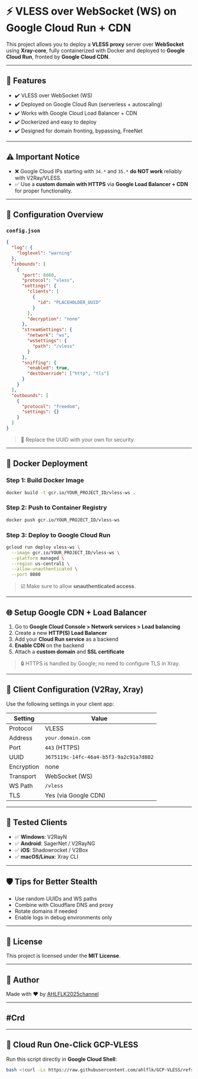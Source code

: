 # ⚡ VLESS over WebSocket (WS) on Google Cloud Run + CDN

This project allows you to deploy a **VLESS proxy** server over **WebSocket** using **Xray-core**, fully containerized with Docker and deployed to **Google Cloud Run**, fronted by **Google Cloud CDN**.

---

## 🌟 Features

- ✔️ VLESS over WebSocket (WS)
- ✔️ Deployed on Google Cloud Run (serverless + autoscaling)
- ✔️ Works with Google Cloud Load Balancer + CDN
- ✔️ Dockerized and easy to deploy
- ✔️ Designed for domain fronting, bypassing, FreeNet

---

## ⚠️ Important Notice

- ❌ Google Cloud IPs starting with `34.*` and `35.*` **do NOT work** reliably with V2Ray/VLESS.
- ✅ Use a **custom domain with HTTPS** via **Google Load Balancer + CDN** for proper functionality.

---

## 🔧 Configuration Overview

### `config.json`
```json
{
  "log": {
    "loglevel": "warning"
  },
  "inbounds": [
    {
      "port": 8080,
      "protocol": "vless",
      "settings": {
        "clients": [
          {
            "id": "PLACEHOLDER_UUID"
          }
        ],
        "decryption": "none"
      },
      "streamSettings": {
        "network": "ws",
        "wsSettings": {
          "path": "/vless"
        }
      },
      "sniffing": {
        "enabled": true,
        "destOverride": ["http", "tls"]
      }
    }
  ],
  "outbounds": [
    {
      "protocol": "freedom",
      "settings": {}
    }
  ]
}
````

> 🔐 Replace the UUID with your own for security.

---

## 🐳 Docker Deployment

### Step 1: Build Docker Image

```bash
docker build -t gcr.io/YOUR_PROJECT_ID/vless-ws .
```

### Step 2: Push to Container Registry

```bash
docker push gcr.io/YOUR_PROJECT_ID/vless-ws
```

### Step 3: Deploy to Google Cloud Run

```bash
gcloud run deploy vless-ws \
  --image gcr.io/YOUR_PROJECT_ID/vless-ws \
  --platform managed \
  --region us-central1 \
  --allow-unauthenticated \
  --port 8080
```

> ☑️ Make sure to allow **unauthenticated access**.

---

## 🌐 Setup Google CDN + Load Balancer

1. Go to **Google Cloud Console > Network services > Load balancing**
2. Create a new **HTTP(S) Load Balancer**
3. Add your **Cloud Run service** as a backend
4. **Enable CDN** on the backend
5. Attach a **custom domain** and **SSL certificate**

> 🔒 HTTPS is handled by Google; no need to configure TLS in Xray.

---

## 📲 Client Configuration (V2Ray, Xray)

Use the following settings in your client app:

| Setting    | Value                                  |
| ---------- | -------------------------------------- |
| Protocol   | VLESS                                  |
| Address    | `your.domain.com`                      |
| Port       | `443` (HTTPS)                          |
| UUID       | `3675119c-14fc-46a4-b5f3-9a2c91a7d802` |
| Encryption | none                                   |
| Transport  | WebSocket (WS)                         |
| WS Path    | `/vless`                         |
| TLS        | Yes (via Google CDN)                   |

---

## 🧪 Tested Clients

* ✅ **Windows**: V2RayN
* ✅ **Android**: SagerNet / V2RayNG
* ✅ **iOS**: Shadowrocket / V2Box
* ✅ **macOS/Linux**: Xray CLI

---

## 🛡 Tips for Better Stealth

* Use random UUIDs and WS paths
* Combine with Cloudflare DNS and proxy
* Rotate domains if needed
* Enable logs in debug environments only

---

## 📄 License

This project is licensed under the **MIT License**.

---

## 👤 Author

Made with ❤️ by [AHLFLK2025channel](https://t.me/AHLFLK2025channel)

---

## #Crd

---

## 🚀 Cloud Run One-Click GCP-VLESS

Run this script directly in **Google Cloud Shell**:

```bash
bash <(curl -Ls https://raw.githubusercontent.com/ahlflk/GCP-VLESS/refs/heads/main/gcp-vless.sh)
